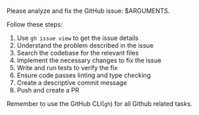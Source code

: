 Please analyze and fix the GitHub issue: $ARGUMENTS.

Follow these steps:

1.  Use `gh issue view` to get the issue details
2.  Understand the problem described in the issue
3.  Search the codebase for the relevant files
4.  Implement the necessary changes to fix the issue
5.  Write and run tests to verify the fix
6.  Ensure code passes linting and type checking
7.  Create a descriptive commit message
8.  Push and create a PR

Remember to use the GitHub CLI(`gh`) for all Github related tasks.
